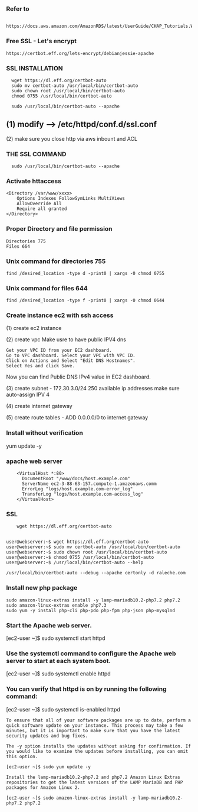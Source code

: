 


### Refer to 
```
 https://docs.aws.amazon.com/AmazonRDS/latest/UserGuide/CHAP_Tutorials.WebServerDB.CreateWebServer.html
```

### Free SSL - Let's encrypt 
```
https://certbot.eff.org/lets-encrypt/debianjessie-apache
```
### SSL INSTALLATION
```
  wget https://dl.eff.org/certbot-auto
  sudo mv certbot-auto /usr/local/bin/certbot-auto
  sudo chown root /usr/local/bin/certbot-auto
  chmod 0755 /usr/local/bin/certbot-auto
  
  sudo /usr/local/bin/certbot-auto --apache

```

(1) modify  --> /etc/httpd/conf.d/ssl.conf 
-------
(2) make sure you close http via aws inbount and ACL

### THE SSL COMMAND
```
  sudo /usr/local/bin/certbot-auto --apache
```

### Activate httaccess
    <Directory /var/www/xxxx>
        Options Indexes FollowSymLinks MultiViews
        AllowOverride All
        Require all granted
    </Directory>

### Proper Directory and file permission
    Directories 775
    Files 664

### Unix command for directories 755
```
find /desired_location -type d -print0 | xargs -0 chmod 0755
```

### Unix command for files 644
```
find /desired_location -type f -print0 | xargs -0 chmod 0644
```



### Create instance ec2 with ssh access

(1) create ec2 instance

(2) create vpc
Make usre to have public IPV4 dns 

    Get your VPC ID from your EC2 dashboard.
    Go to VPC dashboard. Select your VPC with VPC ID.
    Click on Actions and Select "Edit DNS Hostnames".
    Select Yes and click Save.

Now you can find Public DNS IPv4 value in EC2 dashboard.


(3) create subnet - 172.30.3.0/24 250 available ip addresses
make sure auto-assign IPV 4

(4) create internet gateway 

(5) create route tables - 
ADD 0.0.0.0/0 to internet gateway



### Install without verification
yum update -y


### apache web server
        <VirtualHost *:80>
          DocumentRoot "/www/docs/host.example.com"
          ServerName ec2-3-88-63-157.compute-1.amazonaws.comm
          ErrorLog "logs/host.example.com-error_log"
          TransferLog "logs/host.example.com-access_log"
        </VirtualHost>


### SSL
        wget https://dl.eff.org/certbot-auto


    user@webserver:~$ wget https://dl.eff.org/certbot-auto
    user@webserver:~$ sudo mv certbot-auto /usr/local/bin/certbot-auto
    user@webserver:~$ sudo chown root /usr/local/bin/certbot-auto
    user@webserver:~$ chmod 0755 /usr/local/bin/certbot-auto
    user@webserver:~$ /usr/local/bin/certbot-auto --help

    /usr/local/bin/certbot-auto --debug --apache certonly -d raleche.com

### Install new php package
```
sudo amazon-linux-extras install -y lamp-mariadb10.2-php7.2 php7.2
sudo amazon-linux-extras enable php7.3
sudo yum -y install php-cli php-pdo php-fpm php-json php-mysqlnd
```



### Start the Apache web server.

[ec2-user ~]$ sudo systemctl start httpd

### Use the systemctl command to configure the Apache web server to start at each system boot.

[ec2-user ~]$ sudo systemctl enable httpd

### You can verify that httpd is on by running the following command:

[ec2-user ~]$ sudo systemctl is-enabled httpd



```
To ensure that all of your software packages are up to date, perform a quick software update on your instance. This process may take a few minutes, but it is important to make sure that you have the latest security updates and bug fixes.

The -y option installs the updates without asking for confirmation. If you would like to examine the updates before installing, you can omit this option.

[ec2-user ~]$ sudo yum update -y

Install the lamp-mariadb10.2-php7.2 and php7.2 Amazon Linux Extras repositories to get the latest versions of the LAMP MariaDB and PHP packages for Amazon Linux 2.

[ec2-user ~]$ sudo amazon-linux-extras install -y lamp-mariadb10.2-php7.2 php7.2
```
